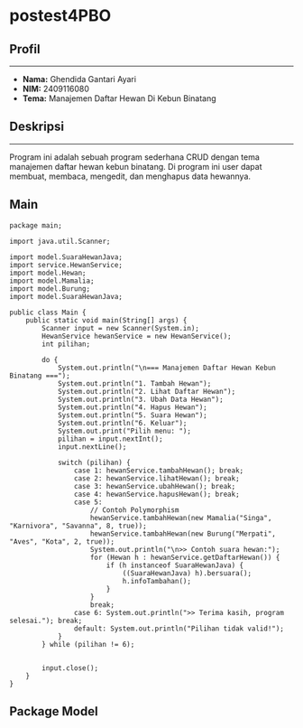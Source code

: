 # postest4PBO

## Profil
---
- **Nama:** Ghendida Gantari Ayari
- **NIM:** 2409116080
- **Tema:** Manajemen Daftar Hewan Di Kebun Binatang

## Deskripsi
---
Program ini adalah sebuah program sederhana CRUD dengan tema manajemen daftar hewan kebun binatang. Di program ini user dapat membuat, membaca, mengedit, dan menghapus data hewannya.

## Main
```
package main;

import java.util.Scanner;

import model.SuaraHewanJava;
import service.HewanService;
import model.Hewan;
import model.Mamalia;
import model.Burung;
import model.SuaraHewanJava;

public class Main {
    public static void main(String[] args) {
        Scanner input = new Scanner(System.in);
        HewanService hewanService = new HewanService();
        int pilihan;

        do {
            System.out.println("\n=== Manajemen Daftar Hewan Kebun Binatang ===");
            System.out.println("1. Tambah Hewan");
            System.out.println("2. Lihat Daftar Hewan");
            System.out.println("3. Ubah Data Hewan");
            System.out.println("4. Hapus Hewan");
            System.out.println("5. Suara Hewan");
            System.out.println("6. Keluar");
            System.out.print("Pilih menu: ");
            pilihan = input.nextInt();
            input.nextLine();

            switch (pilihan) {
                case 1: hewanService.tambahHewan(); break;
                case 2: hewanService.lihatHewan(); break;
                case 3: hewanService.ubahHewan(); break;
                case 4: hewanService.hapusHewan(); break;
                case 5:
                    // Contoh Polymorphism
                    hewanService.tambahHewan(new Mamalia("Singa", "Karnivora", "Savanna", 8, true));
                    hewanService.tambahHewan(new Burung("Merpati", "Aves", "Kota", 2, true));
                    System.out.println("\n>> Contoh suara hewan:");
                    for (Hewan h : hewanService.getDaftarHewan()) {
                        if (h instanceof SuaraHewanJava) {
                            ((SuaraHewanJava) h).bersuara();
                            h.infoTambahan();
                        }
                    }
                    break;
                case 6: System.out.println(">> Terima kasih, program selesai."); break;
                default: System.out.println("Pilihan tidak valid!");
            }
        } while (pilihan != 6);
      

        input.close();
    }
}
```

## Package Model




